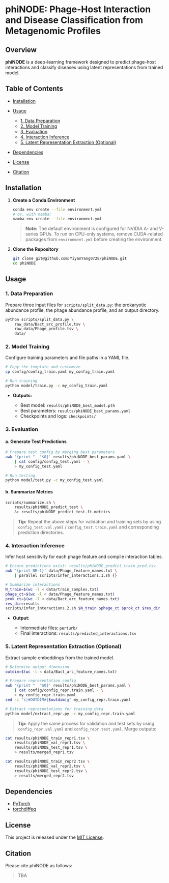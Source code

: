 # phiNODE: Phage-Host Interaction and Disease Classification from Metagenomic Profiles

## Overview

**phiNODE** is a deep-learning framework designed to predict phage-host interactions and classify diseases using latent representations from trained model. 

## Table of Contents

* [Installation](#installation)
* [Usage](#usage)

  * [1. Data Preparation](#1-data-preparation)
  * [2. Model Training](#2-model-training)
  * [3. Evaluation](#3-evaluation)
  * [4. Interaction Inference](#4-interaction-inference)
  * [5. Latent Representation Extraction (Optional)](#5-latent-representation-extraction-optional)
* [Dependencies](#dependencies)
* [License](#license)
* [Citation](#citation)

## Installation

1. **Create a Conda Environment**

   ```bash
   conda env create --file environment.yml
   # or, with mamba:
   mamba env create --file environment.yml
   ```

   > **Note:** The default environment is configured for NVIDIA A- and V-series GPUs. To run on CPU-only systems, remove CUDA-related packages from `environment.yml` before creating the environment.

2. **Clone the Repository**

   ```bash
   git clone git@github.com:YiyanYang0728/phiNODE.git
   cd phiNODE
   ```

## Usage

### 1. Data Preparation

Prepare three input files for `scripts/split_data.py`: the prokaryotic abundance profile, the phage abundance profile, and an output directory.

```bash
python scripts/split_data.py \
    raw_data/Bact_arc_profile.tsv \
    raw_data/Phage_profile.tsv \
    data/
```

### 2. Model Training

Configure training parameters and file paths in a YAML file.

```bash
# Copy the template and customize
cp config/config_train.yaml my_config_train.yaml

# Run training
python model/train.py -c my_config_train.yaml
```

* **Outputs:**

  * Best model: `results/phiNODE_best_model.pth`
  * Best parameters: `results/phiNODE_best_params.yaml`
  * Checkpoints and logs: `checkpoints/`

### 3. Evaluation

#### a. Generate Test Predictions

```bash
# Prepare test config by merging best parameters
awk '{print "  "$0}' results/phiNODE_best_params.yaml \
    | cat config/config_test.yaml - \
    > my_config_test.yaml

# Run testing
python model/test.py -c my_config_test.yaml
```

#### b. Summarize Metrics

```bash
scripts/summarize.sh \
    results/phiNODE_predict_test \
    &> results/phiNODE_predict_test.ft.metrics
```

> **Tip:** Repeat the above steps for validation and training sets by using `config_test.val.yaml` / `config_test.train.yaml` and corresponding prediction directories.

### 4. Interaction Inference

Infer host sensitivity for each phage feature and compile interaction tables.

```bash
# Ensure predictions exist: results/phiNODE_predict_train_pred.tsv
awk '{print NR-1}' data/Phage_feature_names.txt \
    | parallel scripts/infer_interactions.1.sh {}

# Summarize interactions
N_train=$(wc -l < data/train_samples.txt)
phage_ct=$(wc -l < data/Phage_feature_names.txt)
prok_ct=$(wc -l < data/Bact_arc_feature_names.txt)
res_dir=results
scripts/infer_interactions.2.sh $N_train $phage_ct $prok_ct $res_dir
```

* **Output:**

  * Intermediate files: `perturb/`
  * Final interactions: `results/predicted_interactions.tsv`

### 5. Latent Representation Extraction (Optional)

Extract sample embeddings from the trained model.

```bash
# Determine output dimension
outdim=$(wc -l < data/Bact_arc_feature_names.txt)

# Prepare representation config
awk '{print "  "$0}' results/phiNODE_best_params.yaml \
    | cat config/config_repr.train.yaml - \
    > my_config_repr.train.yaml
sed -i "s|#OUTDIM#|$outdim|g" my_config_repr.train.yaml

# Extract representations for training data
python model/extract_repr.py -c my_config_repr.train.yaml
```

> **Tip:** Apply the same process for validation and test sets by using `config_repr.val.yaml` and `config_repr.test.yaml`. Merge outputs:

```bash
cat results/phiNODE_train_repr1.tsv \
    results/phiNODE_val_repr1.tsv \
    results/phiNODE_test_repr1.tsv \
    > results/merged_repr1.tsv

cat results/phiNODE_train_repr2.tsv \
    results/phiNODE_val_repr2.tsv \
    results/phiNODE_test_repr2.tsv \
    > results/merged_repr2.tsv
```

## Dependencies

* [PyTorch](https://github.com/pytorch/pytorch)
* [torchdiffeq](https://github.com/rtqichen/torchdiffeq)

## License

This project is released under the [MIT License](./LICENSE).

## Citation

Please cite phiNODE as follows:

> TBA
